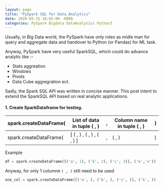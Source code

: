 ```yaml
---
layout: page
title: "PySpark SQL for Data Analytics"
date: 2020-05-31 16:05:00 -0000
categories: PySpark Bigdata DataAnalytics Python3
---
```


Usually, in Big Data world, the PySpark have only roles as midle man for query and aggregate data and handover to Python (or Pandas) for ML task.
    
Anyway, PySpark have very useful SparkSQL, which could do advance analytic like :- 

- Stats aggreation
- Windows
- Pivots
- Data Cube aggregration
ect.

Sadly, the Spark SQL API was written in concise manner. This post intent to extend the SparkSQL API based on real analytic applications.

#### 1. Create SparkDataframe for testing.

spark.createDataFrame( | List of data in tuple ( , ) |,  | Column name in tuple ( , )| ) 
----|----|----|----|----
spark.createDataFrame( | [ (  ,  ) , (  ,  )  , ( ,  ) ] | ,  |(  ,  )| ) 

Example

```python
df = spark.createDataFrame([('a', 1), ('b', 2), ('c', 3)], ('k','v'))
```

Anyway, for only 1 columne `( , )` still need to be used

```python
one_col = spark.createDataFrame([('a', ), ('b', ), ('c', )], ('k', ))
```
